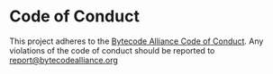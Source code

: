 # Code of Conduct

This project adheres to the [Bytecode Alliance Code of
Conduct](https://github.com/bytecodealliance/governance/blob/main/CODE_OF_CONDUCT.md). Any
violations of the code of conduct should be reported to report@bytecodealliance.org